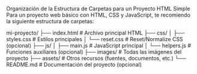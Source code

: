 Organización de la Estructura de Carpetas para un Proyecto HTML Simple
Para un proyecto web básico con HTML, CSS y JavaScript, te recomiendo la siguiente estructura de carpetas:

mi-proyecto/
├── index.html          # Archivo principal HTML
├── css/
│   ├── styles.css      # Estilos principales
│   └── reset.css       # Reset/Normalize CSS (opcional)
├── js/
│   ├── main.js         # JavaScript principal
│   └── helpers.js      # Funciones auxiliares (opcional)
├── images/             # Todas las imágenes del proyecto
├── assets/             # Otros recursos (fuentes, documentos, etc.)
└── README.md           # Documentación del proyecto (opcional)


